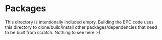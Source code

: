 # Packages
This directory is intentionally included empty. Building the EPC code uses this directory to clone/build/install other packages/dependencies that need to be built from scratch. Nothing to see here :-)